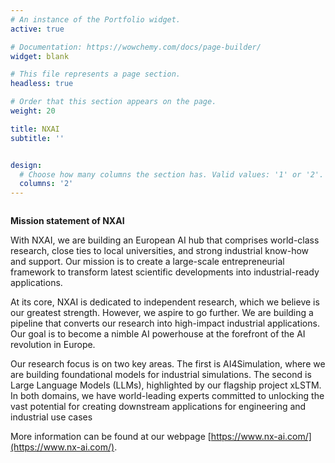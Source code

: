 ```yaml
---
# An instance of the Portfolio widget.
active: true

# Documentation: https://wowchemy.com/docs/page-builder/
widget: blank

# This file represents a page section.
headless: true

# Order that this section appears on the page.
weight: 20

title: NXAI
subtitle: ''


design:
  # Choose how many columns the section has. Valid values: '1' or '2'.
  columns: '2'
---
```


<style type="text/css" rel="stylesheet">
	li:not(:last-child) {
	    margin-bottom: 7px;
	}
</style>

<div style="overflow-y:scroll;max-height:400px;">

**Mission statement of NXAI**

With NXAI, we are building an European AI hub that comprises world-class research, close ties to local universities, and strong industrial know-how and support. Our mission is to create a large-scale entrepreneurial framework to transform latest scientific developments into industrial-ready applications. 

At its core, NXAI is dedicated to independent research, which we believe is our greatest strength. However, we aspire to go further. We are building a pipeline that converts our research into high-impact industrial applications. Our goal is to become a nimble AI powerhouse at the forefront of the AI revolution in Europe.

Our research focus is on two key areas. The first is AI4Simulation, where we are building foundational models for industrial simulations. The second is Large Language Models (LLMs), highlighted by our flagship project xLSTM. In both domains, we have world-leading experts committed to unlocking the vast potential for creating downstream applications for engineering and industrial use cases

More information can be found at our webpage [https://www.nx-ai.com/](https://www.nx-ai.com/).

</div>

<!-- [See all news ->](news/) -->
